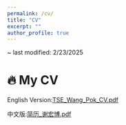 ```yaml
---
permalink: /cv/
title: "CV"
excerpt: ""
author_profile: true
---
```


~ last modified: 2/23/2025

# 🔥 My CV
English Version:[TSE_Wang_Pok_CV.pdf]()

中文版:[简历_谢宏博.pdf]()
